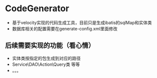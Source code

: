 # CodeGenerator
- 基于velocity实现的代码生成工具，目前只是生成ibatis的sqlMap和实体类
- 数据库相关的配置需要在generate-config.xml里面修改
## 后续需要实现的功能（看心情） 
- 实体类按指定的包生成到对应的路径
- Service\DAO\Action\Query类 等等
- 。。。 